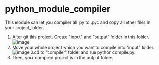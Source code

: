 # python_module_compiler

This module can let you compiler all .py to .pyc and copy all other files in your project_folder.

1. After git this project. Create "input" and "output" folder in this folder.
![image](https://user-images.githubusercontent.com/34061867/191684121-21829fd4-2df5-48e7-87ae-039938ae95a3.png)
2. Move your whole project which you want to compile into "input" folder.
![image](https://user-images.githubusercontent.com/34061867/191685477-eab517e3-d668-465d-818a-a47a8612161f.png)
3.cd to "compiler" folder and run python compile.py.
4. Then, your compiled project is in the output folder.

